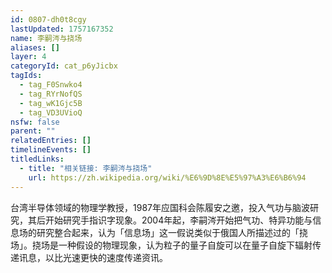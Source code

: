 ```yaml
---
id: 0807-dh0t8cgy
lastUpdated: 1757167352
name: 李嗣涔与挠场
aliases: []
layer: 4
categoryId: cat_p6yJicbx
tagIds:
  - tag_F0Snwko4
  - tag_RYrNofQS
  - tag_wK1Gjc5B
  - tag_VD3UVioQ
nsfw: false
parent: ""
relatedEntries: []
timelineEvents: []
titledLinks:
  - title: "相关链接: 李嗣涔与挠场"
    url: https://zh.wikipedia.org/wiki/%E6%9D%8E%E5%97%A3%E6%B6%94
---
```


台湾半导体领域的物理学教授，1987年应国科会陈履安之邀，投入气功与脑波研究，其后开始研究手指识字现象。2004年起，李嗣涔开始把气功、特异功能与信息场的研究整合起来，认为「信息场」这一假说类似于俄国人所描述过的「挠场」。挠场是一种假设的物理现象，认为粒子的量子自旋可以在量子自旋下辐射传递讯息，以比光速更快的速度传递资讯。